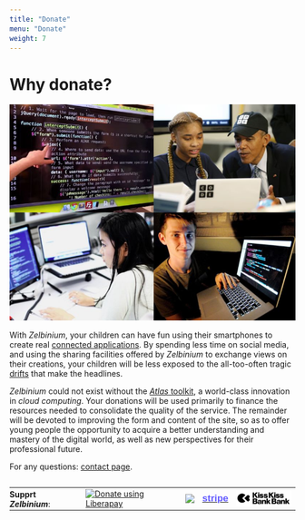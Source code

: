 ```yaml
---
title: "Donate"
menu: "Donate"
weight: 7
---
```


# Why donate?

![](./Donate.jpg)

With *Zelbinium*, your children can have fun using their smartphones to create real [connected applications](https://en.wikipedia.org/wiki/Web_application). By spending less time on social media, and using the sharing facilities offered by *Zelbinium* to exchange views on their creations, your children will be less exposed to the all-too-often tragic [drifts](https://en.wikipedia.org/wiki/Cyberbullying) that make the headlines.

*Zelbinium* could not exist without the [*Atlas* toolkit](../resources/atk/), a world-class innovation in *cloud computing*. Your donations will be used primarily to finance the resources needed to consolidate the quality of the service. The remainder will be devoted to improving the form and content of the site, so as to offer young people the opportunity to acquire a better understanding and mastery of the digital world, as well as new perspectives for their professional future.

For any questions: [contact page](../contact).


<div>
  <table style="display: inline-block; align-content: center;">
    <tr>
      <td style="border: none; padding: 0px; padding-right: 10px;">
        <span style="white-space: no-wrap; width: 100%;"><b>Supprt <em>Zelbinium</em></b>:</span> 
      </td>
      <td>
        <script src="https://liberapay.com/Epeios/widgets/button.js"></script>
        <noscript>
          <a href="https://liberapay.com/Epeios/donate">
          <img alt="Donate using Liberapay" src="https://liberapay.com/assets/widgets/donate.svg">
        </noscript>
        </a>
      </td>
      <td style="vertical-align: middle;">
        <a style="display: flex;" href="https://github.com/sponsors/epeios-q37">
          <img src="https://img.shields.io/static/v1?label=Sponsor&message=%E2%9D%A4&logo=GitHub"></img>
        </a>
      </td>
      <td>
        <a href="https://donate.stripe.com/7sIcOq9Cm7sc5RS000">
          <span style="font-family: sans-serif; font-size: larger; font-weight: bold; color: #635bff;">stripe</span>
        </a>
      </td>
      <td style="vertical-align: middle;">
        <a style="display: flex;" href="https://www.kisskissbankbank.com/en/projects/zelbinium">
          <img style="max-height: 30px;" src="./KissKissBankBank.png"></img>
        </a>
      </td>
    </tr>
  </table>
</div>

